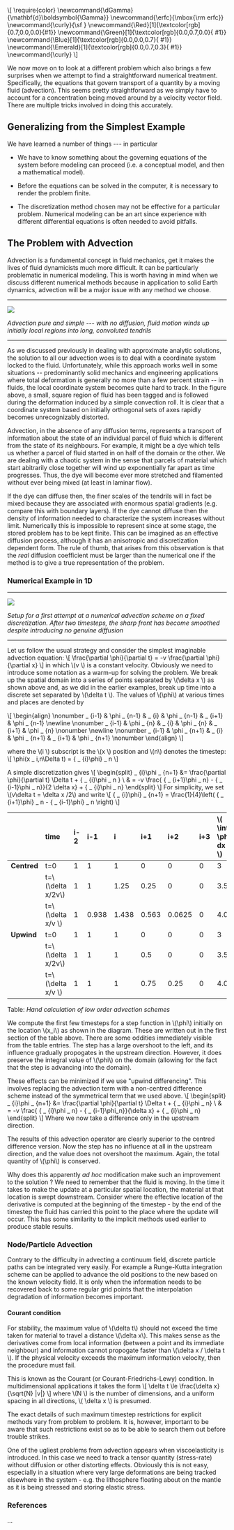 

\\[
\require{color}
\newcommand{\dGamma}{\mathbf{d}\boldsymbol{\Gamma}}
\newcommand{\erfc}{\mbox{\rm erfc}}
\newcommand{\curly}{\sf }
\newcommand{\Red}[1]{\textcolor[rgb]{0.7,0.0,0.0}{\#1}}
\newcommand{\Green}[1]{\textcolor[rgb]{0.0,0.7,0.0}{ \#1}}
\newcommand{\Blue}[1]{\textcolor[rgb]{0.0,0.0,0.7}{ \#1}}
\newcommand{\Emerald}[1]{\textcolor[rgb]{0.0,0.7,0.3}{ \#1}}
\newcommand{\curly}
\\]




We now move on to look at a different problem which also brings a few surprises when we attempt to find a straightforward numerical treatment. Specifically, the equations that govern transport of a quantity by a moving fluid (advection). This seems pretty straightforward as we simply have to account for a concentration being moved around by a velocity vector field. There are multiple tricks involved in doing this accurately.

## Generalizing from the Simplest Example

We have learned a number of things --- in particular

 - We have to know something about the governing equations of the system before modeling can proceed (i.e. a conceptual model, and then a mathematical model).

 - Before the equations can be solved in the computer, it is necessary to render the problem finite.

 - The discretization method chosen may not be effective for a particular problem. Numerical modeling can be an art since experience with different differential equations is often needed to avoid pitfalls.


## The Problem with Advection

Advection is a fundamental concept in fluid mechanics, get it makes the lives of fluid dynamicists much more difficult. It can be particularly problematic in numerical modeling. This is worth having in mind when we discuss different numerical methods because in application to solid Earth dynamics, advection will be a major issue with any method we choose.

---

![](../Diagrams/advect_mix1.png)

*Advection pure and simple --- with no diffusion, fluid motion winds up initially local regions into long, convoluted tendrils*

---

As we discussed previously in dealing with approximate analytic solutions, the solution to all our advection woes is to deal with a coordinate system locked to the fluid. Unfortunately, while this approach works well in some situations -- predominantly solid mechanics and engineering applications where total deformation is generally no more than a few percent strain -- in fluids, the local coordinate system becomes quite hard to track. In the figure above, a small, square region of fluid has been tagged and is followed during the deformation induced by a simple convection roll. It is clear that a coordinate system based on initially orthogonal sets of axes rapidly becomes unrecognizably distorted.

Advection, in the absence of any diffusion terms, represents a transport of information about the state of an individual parcel of fluid which is different from the state of its neighbours. For example, it might be a dye which tells us whether a parcel of fluid started in on half of the domain or the other. We are dealing with a chaotic system in the sense that parcels of material which start abitrarily close together will wind up exponentially far apart as time progresses. Thus, the dye will become ever more stretched and filamented without ever being mixed (at least in laminar flow).

If the dye can diffuse then, the finer scales of the tendrils will in fact be mixed because they are associated with enormous spatial gradients (e.g. compare this with boundary layers). If the dye cannot diffuse then the density of information needed to characterize the system increases without limit. Numerically this is impossible to represent since at some stage, the stored problem has to be kept finite.  This can be imagined as an effective diffusion process, although it has an anisotropic and discretization dependent form.  The rule of thumb, that arises from this observation is that the _real_ diffusion coefficient must be larger than the numerical one if the method is to give a true representation of the problem.

### Numerical Example in 1D

---



![](../Diagrams/eul_adv1.png)

*Setup for a first attempt at a numerical advection scheme on a fixed discretization. After two timesteps, the sharp front has become smoothed despite introducing no genuine diffusion*

---


Let us follow the usual strategy and consider the simplest imaginable advection equation:
\\[
    \frac{\partial \phi}{\partial t} = -v \frac{\partial \phi}{\partial x}
\\]
in which \\(v \\) is a constant velocity. Obviously we need to introduce some notation as a warm-up for solving the problem. We break up the spatial domain into a series of points separated by \\(\delta x \\) as shown above and, as we did in the earlier examples, break up time into a discrete set separated by \\(\delta t \\).
The values of \\(\phi\\) at various times and places are denoted by

\\[
    \begin{align}
        \nonumber
         _ {i-1} & \phi _ {n-1} & _ {i} & \phi _ {n-1} & _ {i+1} & \phi _ {n-1}  \newline \nonumber
         _ {i-1} & \phi _ {n}   & _ {i} & \phi _ {n}   & _ {i+1} & \phi _ {n}   \nonumber \newline \nonumber
         _ {i-1} & \phi _ {n+1} & _ {i} & \phi _ {n+1} & _ {i+1} & \phi _ {n+1}
         \nonumber
    \end{align}
\\]

where the \\(i \\) subscript is the \\(x \\) position and \\(n\\) denotes the timestep:
\\[
    \phi(x _ i,n\Delta t) = { _ {i}\phi} _ n
\\]

A simple discretization gives
\\[
\begin{split}
_ {i}\phi _ {n+1} &= \frac{\partial \phi}{\partial t} \Delta t + { _ {i}\phi _ n } \\
            & = -v \frac{ { _ {i+1}\phi _ n} - { _ {i-1}\phi _ n}}{2 \delta x} + { _ {i}\phi _ n}
\end{split}
\\]
For simplicity, we set \\(v\delta t = \delta x /2\\) and write
\\[
    { _ {i}\phi} _ {n+1} = \frac{1}{4}\left(  { _ {i+1}\phi} _ n - { _ {i-1}\phi} _ n \right)
\\]


|   |  time  | i-2 | i-1 | i | i+1 | i+2 | i+3 | \\( \int \phi dx \\) |
|:--- |:--- |:--- |:--- |:--- |:--- |:--- |:--- |:--- |
|**Centred** | t=0                 | 1 | 1      | 1     | 0     | 0      | 0     | 3   |
|            | t=\\(\delta x/2v\\) | 1 | 1      | 1.25  | 0.25  | 0      | 0     | 3.5 |
|            | t=\\(\delta x/v \\) | 1 | 0.938  | 1.438 | 0.563 | 0.0625 | 0     | 4.0 |
| **Upwind** | t=0                 | 1 | 1      | 1     | 0     | 0      | 0     | 3   |
|            | t=\\(\delta x/2v\\) | 1 | 1      | 1     | 0.5   | 0      | 0     | 3.5 |
|            | t=\\(\delta x/v \\) | 1 | 1      | 1     | 0.75  | 0.25   | 0     | 4.0 |

Table: _Hand calculation of low order advection schemes_

We compute the first few timesteps for a step function in \\(\phi\\) initially on the location \\(x_i\\) as shown in the diagram. These are written out in the first section of the table above. There are some oddities immediately visible from the table entries. The step has a large overshoot to the left, and its influence gradually propogates in the upstream direction. However, it does preserve the integral value of \\(\phi\\) on the domain (allowing for the fact that the step is advancing into the domain).

These effects can be minimized if we use "upwind differencing". This involves replacing the advection term with a non-centred difference scheme instead of the symmetrical term that we used above.
\\[
\begin{split}
_ {i}\phi _ {n+1} &= \frac{\partial \phi}{\partial t} \Delta t + { _  {i}\phi _ n} \\
            & = -v \frac{ { _ {i}\phi _ n} - { _ {i-1}\phi_n}}{\delta x} + { _ {i}\phi _ n}
\end{split}
\\]
Where we now take a difference only in the upstream direction.

The results of this advection operator are clearly superior to the centred difference version. Now the step has no influence at all in the upstream direction, and the value does not overshoot the maximum. Again, the total quantity of \\(\phi\\) is conserved.

Why does this apparently _ad hoc_ modification make such an improvement to the solution ?  We need to remember that the fluid is moving. In the time it takes to make the update at a particular spatial location, the material at that location is swept downstream. Consider where the effective location of the derivative is computed at the beginning of the timestep - by the end of the timestep the fluid has carried this point to the place where the update will occur.  This has some similarity to the implicit methods used earlier to produce stable results.

### Node/Particle Advection

Contrary to the difficulty in advecting a continuum field, discrete particle paths can be integrated very easily. For example a Runge-Kutta integration scheme can be applied to advance the old positions to the new based on the known velocity field. It is only when the information needs to be recovered back to some regular grid points that the interpolation degradation of information becomes important.

#### Courant condition

For stability, the maximum value of \\(\delta t\\) should not exceed the time taken for material to travel a distance \\(\delta x\\). This makes sense as the derivatives come from local information (between a point and its immediate neighbour) and information cannot propogate faster than \\(\delta x / \delta t \\). If the physical velocity exceeds the maximum information velocity, then the procedure must fail.

This is known as the Courant (or Courant-Friedrichs-Lewy) condition. In multidimensional applications it takes the form
\\[
    \delta t \le \frac{\delta x}{\sqrt{N} |v|}
\\]
where \\(N \\) is the number of dimensions, and a uniform spacing in all directions, \\( \delta x \\) is presumed.

The exact details of such maximum timestep restrictions for explicit methods vary from problem to problem. It is, however, important to be aware that such restrictions exist so as to be able to search them out before trouble strikes.

One of the ugliest problems from advection appears when viscoelasticity is introduced. In this case we need to track a tensor quantity (stress-rate) without diffusion or other distorting effects.  Obviously this is not easy, especially in a situation where very large deformations are being tracked elsewhere in the system - e.g. the lithosphere floating about on the mantle as it is being stressed and storing elastic stress.

### References

...
